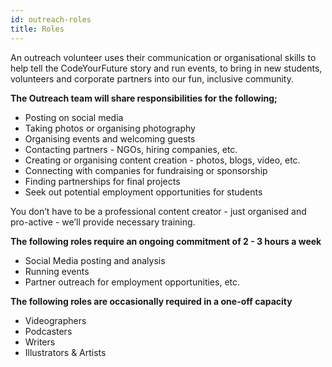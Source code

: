```yaml
---
id: outreach-roles
title: Roles
---
```


An outreach volunteer uses their communication or organisational skills to help tell the CodeYourFuture story and run events, to bring in new students, volunteers and corporate partners into our fun, inclusive community.

**The Outreach team will share responsibilities for the following;**

- Posting on social media
- Taking photos or organising photography
- Organising events and welcoming guests
- Contacting partners - NGOs, hiring companies, etc.
- Creating or organising content creation - photos, blogs, video, etc.
- Connecting with companies for fundraising or sponsorship
- Finding partnerships for final projects
- Seek out potential employment opportunities for students

You don’t have to be a professional content creator - just organised and pro-active - we’ll provide necessary training.

**The following roles require an ongoing commitment of 2 - 3 hours a week**

- Social Media posting and analysis
- Running events
- Partner outreach for employment opportunities, etc.

**The following roles are occasionally required in a one-off capacity**

- Videographers
- Podcasters
- Writers
- Illustrators & Artists
